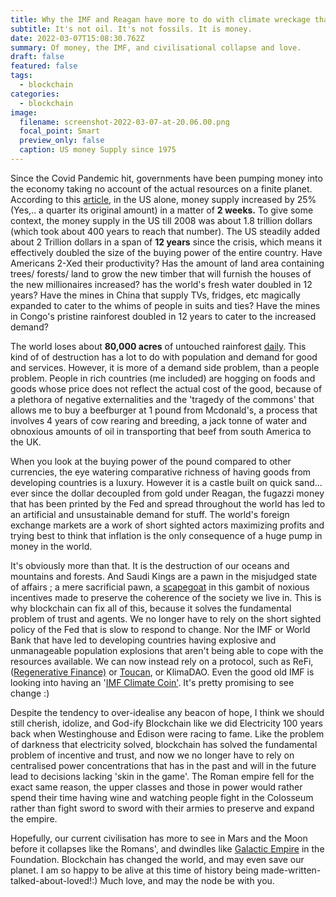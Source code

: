 ```yaml
---
title: Why the IMF and Reagan have more to do with climate wreckage than Saudi Kings.
subtitle: It's not oil. It's not fossils. It is money.
date: 2022-03-07T15:08:30.762Z
summary: Of money, the IMF, and civilisational collapse and love.
draft: false
featured: false
tags:
  - blockchain
categories:
  - blockchain
image:
  filename: screenshot-2022-03-07-at-20.06.00.png
  focal_point: Smart
  preview_only: false
  caption: US money Supply since 1975
---
```

Since the Covid Pandemic hit, governments have been pumping money into the economy taking no account of the actual resources on a finite planet. According to this [article](https://seekingalpha.com/article/4395704-money-supply-rockets-25-percent-in-just-two-weeks-got-gold), in the US alone, money supply increased by 25% (Yes,.. a quarter its original amount) in a matter of **2 weeks.** To give some context, the money supply in the US till 2008 was about 1.8 trillion dollars (which took about 400 years to reach that number). The US steadily added about 2 Trillion dollars in a span of **12 years** since the crisis, which means it effectively doubled the size of the buying power of the entire country. Have Americans 2-Xed their productivity? Has the amount of land area containing trees/ forests/ land to grow the new timber that will furnish the houses of the new millionaires  increased? has the world's fresh water doubled in 12 years? Have the mines in China that supply TVs, fridges, etc magically expanded to cater to the whims of people in suits and ties? Have the mines in Congo's pristine rainforest doubled in 12 years to cater to the increased demand?

The world loses about **80,000 acres** of untouched rainforest [daily](https://www.scientificamerican.com/article/earth-talks-daily-destruction/). This kind of of destruction has a lot to do with population and demand for good and services. However, it is more of a demand side problem, than a people problem. People in rich countries (me included) are hogging on foods and goods whose price does not reflect the actual cost of the good, because of a plethora of negative externalities and the 'tragedy of the commons' that allows me to buy a beefburger at 1 pound from Mcdonald's, a process that involves 4 years of cow rearing and breeding, a jack tonne of water and obnoxious amounts of oil in transporting that beef from south America to the UK. 

When you  look at the buying power of the pound compared to other currencies, the eye watering comparative richness of having goods from developing countries is a luxury. However it is a castle built on quick sand... ever since the dollar decoupled from gold under Reagan, the fugazzi money that has been printed by the Fed and spread throughout the world has led to an artificial and unsustainable demand for stuff. The world's foreign exchange markets are a work of short sighted actors maximizing profits and trying best to think that inflation is the only consequence of a huge pump in money in the world. 

It's obviously more than that. It is the destruction of our oceans and mountains and forests. And Saudi Kings are a pawn in the misjudged state of affairs ; a mere sacrificial pawn, a [scapegoat](https://en.wikipedia.org/wiki/Mimetic_theory) in this gambit of noxious incentives made to preserve the coherence of the society we live in. This is why blockchain can fix all of this, because it solves the fundamental problem of trust and agents. We no longer have to rely on the short sighted policy of the Fed that is slow to respond to change. Nor the IMF or World Bank that have led to developing countries having explosive and unmanageable population explosions that aren't being able to cope with the resources available. We can now instead rely on a protocol, such as ReFi, ([Regenerative Finance)](https://refidao.com/) or [Toucan](https://toucan.earth/), or KlimaDAO. Even the good old IMF is looking into having an '[IMF Climate Coin'](https://www.forbes.com/sites/frankvangansbeke/2021/01/17/time-for-imf-climate-coin-13/?sh=78b4ef51401d). It's pretty promising to see change :)

Despite the tendency to over-idealise any beacon of hope, I think we should still cherish, idolize, and God-ify Blockchain like we did Electricity 100 years back when Westinghouse and Edison were racing to fame. Like the problem of darkness that electricity solved, blockchain has solved the fundamental problem of incentive and trust, and now we no longer have to rely on centralised power concentrations that has in the past and will in the future lead to decisions lacking 'skin in the game'. The Roman empire fell for the exact same reason, the upper classes and those in power would rather spend their time having wine and watching people fight in the Colosseum rather than fight sword to sword with their armies to preserve and expand the empire.

Hopefully, our current civilisation has more to see in Mars and the Moon before it collapses like the Romans', and dwindles like [Galactic Empire](https://en.wikipedia.org/wiki/Galactic_Empire_(Asimov)) in the Foundation. Blockchain has changed the world, and may even save our planet. I am so happy to be alive at this time of history being made-written-talked-about-loved!:) Much love, and may the node be with you.